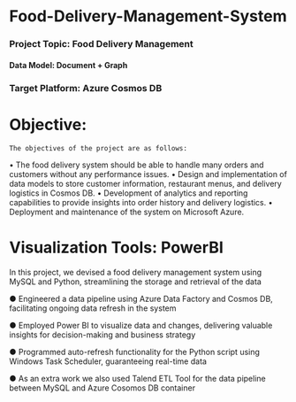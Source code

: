 # Food-Delivery-Management-System


### Project Topic: Food Delivery Management

#### Data Model: Document + Graph

### Target Platform: Azure Cosmos DB

# Objective: 

	The objectives of the project are as follows:
•	The food delivery system should be able to handle many orders and customers without any performance issues.
•	Design and implementation of data models to store customer information, restaurant menus, and delivery logistics in Cosmos DB.
•	Development of analytics and reporting capabilities to provide insights into order history and delivery logistics.
•	Deployment and maintenance of the system on Microsoft Azure.

# Visualization Tools: PowerBI

In this project, we devised a food delivery management system using MySQL and Python, streamlining the storage and retrieval of the data

●	Engineered a data pipeline using Azure Data Factory and Cosmos DB, facilitating ongoing data refresh in the system

●	Employed Power BI to visualize data and changes, delivering valuable insights for decision-making and business strategy

●	Programmed auto-refresh functionality for the Python script using Windows Task Scheduler, guaranteeing real-time data

●	As an extra work we also used Talend ETL Tool for the data pipeline between MySQL and Azure Cosomos DB container

